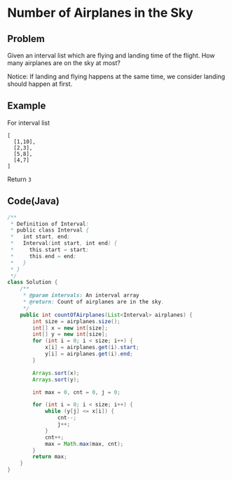 # Number of Airplanes in the Sky

## Problem

Given an interval list which are flying and landing time of the flight. How many airplanes are on the sky at most?

Notice: If landing and flying happens at the same time, we consider landing should happen at first.

## Example

For interval list

```
[
  [1,10],
  [2,3],
  [5,8],
  [4,7]
]
```

Return `3`

## Code(Java)

```java
/**
 * Definition of Interval:
 * public class Interval {
 *   int start, end;
 *   Interval(int start, int end) {
 *     this.start = start;
 *     this.end = end;
 *   }
 * }
 */
class Solution {
    /**
     * @param intervals: An interval array
     * @return: Count of airplanes are in the sky.
     */
    public int countOfAirplanes(List<Interval> airplanes) {
        int size = airplanes.size();
        int[] x = new int[size];
        int[] y = new int[size];
        for (int i = 0; i < size; i++) {
            x[i] = airplanes.get(i).start;
            y[i] = airplanes.get(i).end;
        }

        Arrays.sort(x);
        Arrays.sort(y);

        int max = 0, cnt = 0, j = 0;

        for (int i = 0; i < size; i++) {
            while (y[j] <= x[i]) {
                cnt--;
                j++;
            }
            cnt++;
            max = Math.max(max, cnt);
        }
        return max;
    }
}
```
